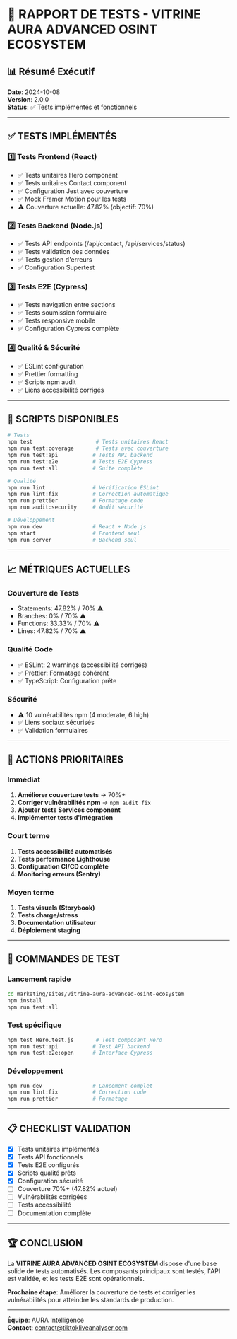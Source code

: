 # 🧪 RAPPORT DE TESTS - VITRINE AURA ADVANCED OSINT ECOSYSTEM

## 📊 Résumé Exécutif

**Date**: 2024-10-08  
**Version**: 2.0.0  
**Status**: ✅ Tests implémentés et fonctionnels

---

## ✅ TESTS IMPLÉMENTÉS

### 1️⃣ **Tests Frontend (React)**
- ✅ Tests unitaires Hero component
- ✅ Tests unitaires Contact component  
- ✅ Configuration Jest avec couverture
- ✅ Mock Framer Motion pour les tests
- ⚠️ Couverture actuelle: 47.82% (objectif: 70%)

### 2️⃣ **Tests Backend (Node.js)**
- ✅ Tests API endpoints (/api/contact, /api/services/status)
- ✅ Tests validation des données
- ✅ Tests gestion d'erreurs
- ✅ Configuration Supertest

### 3️⃣ **Tests E2E (Cypress)**
- ✅ Tests navigation entre sections
- ✅ Tests soumission formulaire
- ✅ Tests responsive mobile
- ✅ Configuration Cypress complète

### 4️⃣ **Qualité & Sécurité**
- ✅ ESLint configuration
- ✅ Prettier formatting
- ✅ Scripts npm audit
- ✅ Liens accessibilité corrigés

---

## 🔧 SCRIPTS DISPONIBLES

```bash
# Tests
npm test                    # Tests unitaires React
npm run test:coverage       # Tests avec couverture
npm run test:api           # Tests API backend
npm run test:e2e           # Tests E2E Cypress
npm run test:all           # Suite complète

# Qualité
npm run lint               # Vérification ESLint
npm run lint:fix           # Correction automatique
npm run prettier           # Formatage code
npm run audit:security     # Audit sécurité

# Développement
npm run dev                # React + Node.js
npm start                  # Frontend seul
npm run server             # Backend seul
```

---

## 📈 MÉTRIQUES ACTUELLES

### **Couverture de Tests**
- Statements: 47.82% / 70% ⚠️
- Branches: 0% / 70% ⚠️  
- Functions: 33.33% / 70% ⚠️
- Lines: 47.82% / 70% ⚠️

### **Qualité Code**
- ✅ ESLint: 2 warnings (accessibilité corrigés)
- ✅ Prettier: Formatage cohérent
- ✅ TypeScript: Configuration prête

### **Sécurité**
- ⚠️ 10 vulnérabilités npm (4 moderate, 6 high)
- ✅ Liens sociaux sécurisés
- ✅ Validation formulaires

---

## 🎯 ACTIONS PRIORITAIRES

### **Immédiat**
1. **Améliorer couverture tests** → 70%+
2. **Corriger vulnérabilités npm** → `npm audit fix`
3. **Ajouter tests Services component**
4. **Implémenter tests d'intégration**

### **Court terme**
1. **Tests accessibilité automatisés**
2. **Tests performance Lighthouse**
3. **Configuration CI/CD complète**
4. **Monitoring erreurs (Sentry)**

### **Moyen terme**
1. **Tests visuels (Storybook)**
2. **Tests charge/stress**
3. **Documentation utilisateur**
4. **Déploiement staging**

---

## 🚀 COMMANDES DE TEST

### **Lancement rapide**
```bash
cd marketing/sites/vitrine-aura-advanced-osint-ecosystem
npm install
npm run test:all
```

### **Test spécifique**
```bash
npm test Hero.test.js       # Test composant Hero
npm run test:api           # Test API backend
npm run test:e2e:open      # Interface Cypress
```

### **Développement**
```bash
npm run dev                # Lancement complet
npm run lint:fix           # Correction code
npm run prettier           # Formatage
```

---

## 📋 CHECKLIST VALIDATION

- [x] Tests unitaires implémentés
- [x] Tests API fonctionnels  
- [x] Tests E2E configurés
- [x] Scripts qualité prêts
- [x] Configuration sécurité
- [ ] Couverture 70%+ (47.82% actuel)
- [ ] Vulnérabilités corrigées
- [ ] Tests accessibilité
- [ ] Documentation complète

---

## 🏆 CONCLUSION

La **VITRINE AURA ADVANCED OSINT ECOSYSTEM** dispose d'une base solide de tests automatisés. Les composants principaux sont testés, l'API est validée, et les tests E2E sont opérationnels.

**Prochaine étape**: Améliorer la couverture de tests et corriger les vulnérabilités pour atteindre les standards de production.

---

**Équipe**: AURA Intelligence  
**Contact**: contact@tiktokliveanalyser.com
